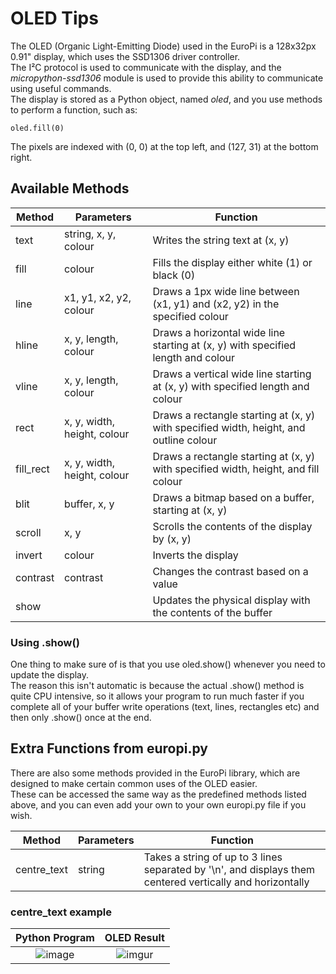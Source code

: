 # OLED Tips

The OLED (Organic Light-Emitting Diode) used in the EuroPi is a 128x32px 0.91" display, which uses the SSD1306 driver controller.  
The I²C protocol is used to communicate with the display, and the *micropython-ssd1306* module is used to provide this ability to communicate using useful commands.  
The display is stored as a Python object, named *oled*, and you use methods to perform a function, such as:
```
oled.fill(0)
```
The pixels are indexed with (0, 0) at the top left, and (127, 31) at the bottom right.

## Available Methods

| Method | Parameters | Function |
| ------ | ---------- | -------- |
|text|string, x, y, colour|Writes the string text at (x, y)|
|fill|colour|Fills the display either white (1) or black (0)|
|line|x1, y1, x2, y2, colour|Draws a 1px wide line between (x1, y1) and (x2, y2) in the specified colour|
|hline|x, y, length, colour|Draws a horizontal wide line starting at (x, y) with specified length and colour|
|vline|x, y, length, colour|Draws a vertical wide line starting at (x, y) with specified length and colour|
|rect|x, y, width, height, colour|Draws a rectangle starting at (x, y) with specified width, height, and outline colour|
|fill_rect|x, y, width, height, colour|Draws a rectangle starting at (x, y) with specified width, height, and fill colour|
|blit|buffer, x, y|Draws a bitmap based on a buffer, starting at (x, y)
|scroll|x, y|Scrolls the contents of the display by (x, y)
|invert|colour|Inverts the display
|contrast|contrast|Changes the contrast based on a value
|show||Updates the physical display with the contents of the buffer

### Using .show()
One thing to make sure of is that you use oled.show() whenever you need to update the display.  
The reason this isn't automatic is because the actual .show() method is quite CPU intensive, so it allows your program to run much faster if you complete all of your buffer write operations (text, lines, rectangles etc) and then only .show() once at the end.

## Extra Functions from europi.py

There are also some methods provided in the EuroPi library, which are designed to make certain common uses of the OLED easier.  
These can be accessed the same way as the predefined methods listed above, and you can even add your own to your own europi.py file if you wish.

| Method | Parameters | Function |
| ------ | ---------- | -------- |
|centre_text|string|Takes a string of up to 3 lines separated by '\n', and displays them centered vertically and horizontally|

### centre_text example
Python Program             |  OLED Result
:-------------------------:|:-------------------------:
![image](https://user-images.githubusercontent.com/79809962/143591470-3abd7c96-2fa0-4ddb-b3d2-e505e3fa1a10.png)  |  ![imgur](https://i.imgur.com/Elljlt1.jpg)
